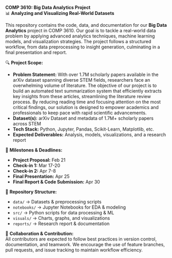 **COMP 3610: Big Data Analytics Project**  
📊 **Analyzing and Visualizing Real-World Datasets**  

This repository contains the code, data, and documentation for our **Big Data Analytics** project in COMP 3610. Our goal is to tackle a real-world data problem by applying advanced analytics techniques, machine learning models, and visualization strategies. The project follows a structured workflow, from data preprocessing to insight generation, culminating in a final presentation and report.  

🔍 **Project Scope:**  
- **Problem Statement:** With over 1.7M scholarly papers available in the arXiv dataset spanning diverse STEM fields, researchers face an overwhelming volume of literature. The objective of our project is to build an automated text summarization system that efficiently extracts key insights from these articles, streamlining the literature review process. By reducing reading time and focusing attention on the most critical findings, our solution is designed to empower academics and professionals to keep pace with rapid scientific advancements.  
- **Dataset(s):** arXiv Dataset and metadata of 1.7M+ scholarly papers across STEM  
- **Tech Stack:** Python, Jupyter, Pandas, Scikit-Learn, Matplotlib, etc.  
- **Expected Deliverables:** Analysis, models, visualizations, and a research report  

📅 **Milestones & Deadlines:**  
- **Project Proposal:** Feb 21  
- **Check-in 1:** Mar 17-20  
- **Check-in 2:** Apr 7-8  
- **Final Presentation:** Apr 25  
- **Final Report & Code Submission:** Apr 30  

📁 **Repository Structure:**  
- `data/` → Datasets & preprocessing scripts  
- `notebooks/` → Jupyter Notebooks for EDA & modeling  
- `src/` → Python scripts for data processing & ML  
- `visuals/` → Charts, graphs, and visualizations  
- `reports/` → Research report & documentation  

🚀 **Collaboration & Contribution:**  
All contributors are expected to follow best practices in version control, documentation, and teamwork. We encourage the use of feature branches, pull requests, and issue tracking to maintain workflow efficiency.  
